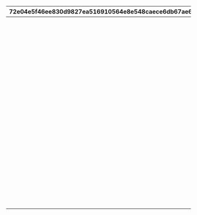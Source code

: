 |72e04e5f46ee830d9827ea516910564e8e548caece6db67ae67160f4261e0304|bf653907f7d78ba8ecb3bd9397c60604a7f398b8608b3aa5e9665a0d2b5c773f|b64fd7688eb1e55b608453b959cf351a94f483c3252e7807e5b2b9f4d76c2924|a95035ab5b6edb1e89a69be50d01572c2b1b60c841535bdf970d67f0f5554bf4|7c71228df21d691894f340ba55dcd4e26b63b5f82f66568d6eeb6f0fe0a18c15|65e83b085070c311d630f1ca8ec34f015974de80aca25c9ec898b8d47b127649|5d08362256dcea302d84cf0bbede8e06b6edfd9ff8694ff3c9d2ebe912a8533d|
| --- | --- | --- | --- | --- | --- | --- |
||10008111|1|0|0|10008101|1|
||10008115|1|0|0|10008112|2|
||10008103|3|0|0|10008101|3|
||10008115|3|0|0|10008105|4|
||150|4|0|0|10008112|5|
||10028111|1|0|0|10028101|6|
||10028115|1|0|0|10028112|7|
||10028103|3|0|0|10028101|8|
||10028115|3|0|0|10028105|9|
||150|4|0|0|10028112|10|
||20012104|11|20012107|0|20012104|11|
||20012108|11|20012109|0|20012108|12|
||20012110|11|20012114|0|20012110|13|
||20012115|11|20012115|0|20012115|14|
||120|4|0|0|20012110|15|
||20008111|1|0|0|20008101|16|
||20008115|1|0|0|20008112|17|
||20008103|3|0|0|20008101|18|
||20008115|3|0|0|20008105|19|
||150|4|0|0|20008112|20|